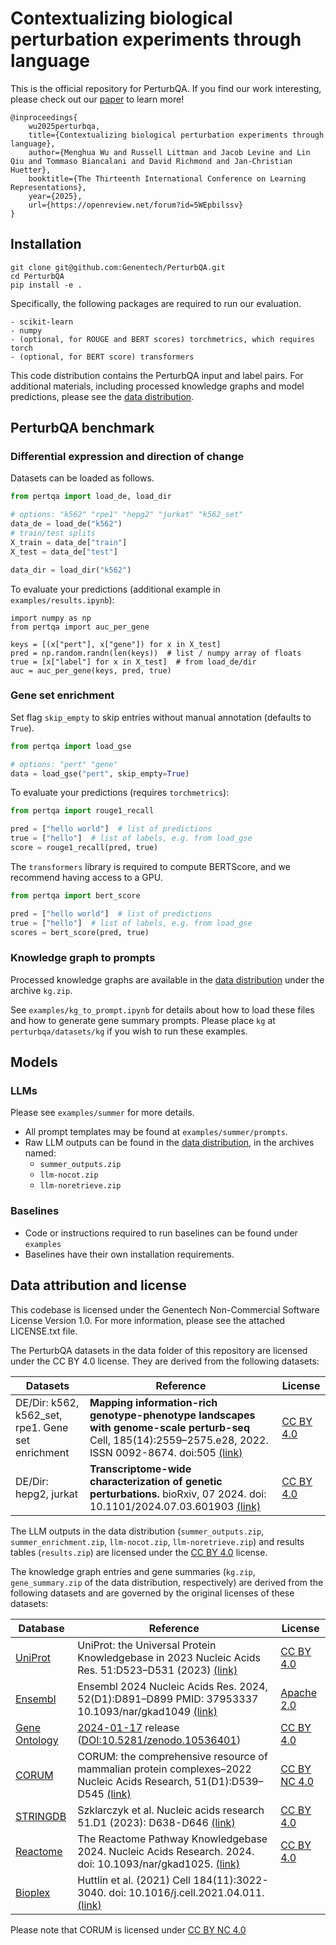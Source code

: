 # Contextualizing biological perturbation experiments through language

This is the official repository for PerturbQA.
If you find our work interesting, please check out our
[paper](https://openreview.net/forum?id=5WEpbilssv)
to learn more!

```
@inproceedings{
    wu2025perturbqa,
    title={Contextualizing biological perturbation experiments through language},
    author={Menghua Wu and Russell Littman and Jacob Levine and Lin Qiu and Tommaso Biancalani and David Richmond and Jan-Christian Huetter},
    booktitle={The Thirteenth International Conference on Learning Representations},
    year={2025},
    url={https://openreview.net/forum?id=5WEpbilssv}
}
```

## Installation

```
git clone git@github.com:Genentech/PerturbQA.git
cd PerturbQA
pip install -e .
```

Specifically, the following packages are required to run our evaluation.

```
- scikit-learn
- numpy
- (optional, for ROUGE and BERT scores) torchmetrics, which requires torch
- (optional, for BERT score) transformers
```

This code distribution contains the PerturbQA input and label pairs.
For additional materials, including processed knowledge graphs and model
predictions, please see the
[data distribution](https://zenodo.org).

## PerturbQA benchmark

### Differential expression and direction of change

Datasets can be loaded as follows.

```python
from pertqa import load_de, load_dir

# options: "k562" "rpe1" "hepg2" "jurkat" "k562_set"
data_de = load_de("k562")
# train/test splits
X_train = data_de["train"]
X_test = data_de["test"]

data_dir = load_dir("k562")
```

To evaluate your predictions (additional example in `examples/results.ipynb`):

```
import numpy as np
from pertqa import auc_per_gene

keys = [(x["pert"], x["gene"]) for x in X_test]
pred = np.random.randn(len(keys))  # list / numpy array of floats
true = [x["label"] for x in X_test]  # from load_de/dir
auc = auc_per_gene(keys, pred, true)
```

### Gene set enrichment

Set flag `skip_empty` to skip entries without manual annotation
(defaults to `True`).

```python
from pertqa import load_gse

# options: "pert" "gene"
data = load_gse("pert", skip_empty=True)
```

To evaluate your predictions (requires `torchmetrics`):

```python
from pertqa import rouge1_recall

pred = ["hello world"]  # list of predictions
true = ["hello"]  # list of labels, e.g. from load_gse
score = rouge1_recall(pred, true)
```

The `transformers` library is required to compute BERTScore,
and we recommend having access to a GPU.

```python
from pertqa import bert_score

pred = ["hello world"]  # list of predictions
true = ["hello"]  # list of labels, e.g. from load_gse
scores = bert_score(pred, true)
```

### Knowledge graph to prompts

Processed knowledge graphs are available in the [data
distribution](https://zenodo.org)
under the archive `kg.zip`.

See `examples/kg_to_prompt.ipynb` for details about how to load these files
and how to generate gene summary prompts.
Please place `kg` at `perturbqa/datasets/kg` if you wish to run these examples.

## Models

### LLMs

Please see `examples/summer` for more details.

- All prompt templates may be found at `examples/summer/prompts`.
- Raw LLM outputs can be found in the [data
  distribution](https://zenodo.org), in the archives named:
  - `summer_outputs.zip`
  - `llm-nocot.zip`
  - `llm-noretrieve.zip`

### Baselines

- Code or instructions required to run baselines can be found under `examples`
- Baselines have their own installation requirements.

## Data attribution and license

This codebase is licensed under the Genentech Non-Commercial Software License Version 1.0.
For more information, please see the attached LICENSE.txt file.

The PerturbQA datasets in the data folder of this repository are licensed under the CC BY 4.0 license.
They are derived from the following datasets:

|Datasets|Reference|License|
|--|--|--|
|DE/Dir: k562, k562_set, rpe1. Gene set enrichment|**Mapping information-rich genotype-phenotype landscapes with genome-scale perturb-seq** Cell, 185(14):2559–2575.e28, 2022. ISSN 0092-8674. doi:505 [(link)](https://www.cell.com/cell/pdf/S0092-8674(22)00597-9.pdf)|[CC BY 4.0](https://creativecommons.org/licenses/by/4.0/)|
|DE/Dir: hepg2, jurkat|**Transcriptome-wide characterization of genetic perturbations.** bioRxiv, 07 2024. doi: 10.1101/2024.07.03.601903 [(link)](https://www.biorxiv.org/content/10.1101/2024.07.03.601903v1)| [CC BY 4.0](https://creativecommons.org/licenses/by/4.0/)

The LLM outputs in the data distribution (`summer_outputs.zip`, `summer_enrichment.zip`, `llm-nocot.zip`, `llm-noretrieve.zip`) and results tables (`results.zip`) are licensed under the [CC BY 4.0](https://creativecommons.org/licenses/by/4.0/) license.

The knowledge graph entries and gene summaries (`kg.zip`, `gene_summary.zip` of the data distribution, respectively) are derived from the following datasets and are governed by the original licenses of these datasets:

|Database|Reference|License|
|--|--|--|
|[UniProt](https://www.uniprot.org/)|UniProt: the Universal Protein Knowledgebase in 2023 Nucleic Acids Res. 51:D523–D531 (2023) [(link)](https://academic.oup.com/nar/article/51/D1/D523/6835362?login=true)|[CC BY 4.0](https://creativecommons.org/licenses/by/4.0/)|
|[Ensembl](https://ensembl.org)|Ensembl 2024 Nucleic Acids Res. 2024, 52(D1):D891–D899 PMID: 37953337 10.1093/nar/gkad1049 [(link)](https://academic.oup.com/nar/article/52/D1/D891/7416379?login=true)|[Apache 2.0](https://www.ensembl.org/info/about/legal/code_licence.html)|
|[Gene Ontology](https://geneontology.org/)|[2024-01-17](http://release.geneontology.org/2024-01-17) release ([DOI:10.5281/zenodo.10536401](https://doi.org/10.5281/zenodo.10536401))|[CC BY 4.0](https://creativecommons.org/licenses/by/4.0/legalcode)|
|[CORUM](https://mips.helmholtz-muenchen.de/corum/)|CORUM: the comprehensive resource of mammalian protein complexes–2022  Nucleic Acids Research, 51(D1):D539–D545 [(link)](https://academic.oup.com/nar/article/51/D1/D539/6830667)|[CC BY NC 4.0](https://creativecommons.org/licenses/by-nc/4.0/deed.en)|
|[STRINGDB](https://string-db.org/)|Szklarczyk et al. Nucleic acids research 51.D1 (2023): D638-D646 [(link)](https://pubmed.ncbi.nlm.nih.gov/36370105/)|[CC BY 4.0](https://creativecommons.org/licenses/by/4.0/legalcode)|
|[Reactome](https://reactome.org/)|The Reactome Pathway Knowledgebase 2024. Nucleic Acids Research. 2024. doi: 10.1093/nar/gkad1025. [(link)](https://academic.oup.com/nar/article/52/D1/D672/7369850?login=true&utm_source=advanceaccess&utm_campaign=nar&utm_medium=email)|[CC BY 4.0](https://creativecommons.org/licenses/by/4.0/legalcode)|
|[Bioplex](https://bioplex.hms.harvard.edu/)|Huttlin et al. (2021) Cell 184(11):3022-3040. doi: 10.1016/j.cell.2021.04.011. [(link)](https://doi.org/10.1101/2020.01.19.905109)

Please note that CORUM is licensed under [CC BY NC 4.0](https://creativecommons.org/licenses/by-nc/4.0/deed.en)